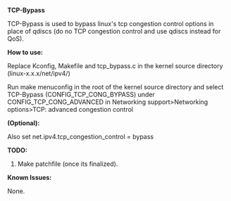 **TCP-Bypass**

TCP-Bypass is used to bypass linux's tcp congestion control options in place of qdiscs (do no TCP congestion control and use qdiscs instead for QoS).

**How to use:**

Replace Kconfig, Makefile and tcp_bypass.c in the kernel source directory (linux-x.x.x/net/ipv4/)

Run make menuconfig in the root of the kernel source directory and select TCP-Bypass (CONFIG_TCP_CONG_BYPASS) under CONFIG_TCP_CONG_ADVANCED in Networking support>Networking options>TCP: advanced congestion control

**(Optional):** 

Also set net.ipv4.tcp_congestion_control = bypass

**TODO:**

1. Make patchfile (once its finalized).

**Known Issues:**

None.

